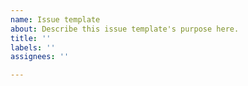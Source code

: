 ```yaml
---
name: Issue template
about: Describe this issue template's purpose here.
title: ''
labels: ''
assignees: ''

---
```


<!--

Hey! If you think you found a bug in react-zorm please provide a Codesandbox reproducing your issue. 

You can fork this one for example:
https://codesandbox.io/s/github/esamattis/react-zorm/tree/master/packages/codesandboxes/boxes/signup?file=/src/App.tsx

Be sure to update the `react-zorm`  version to the latest one in `package.json` of the Codesandox! Thanks!
-->
